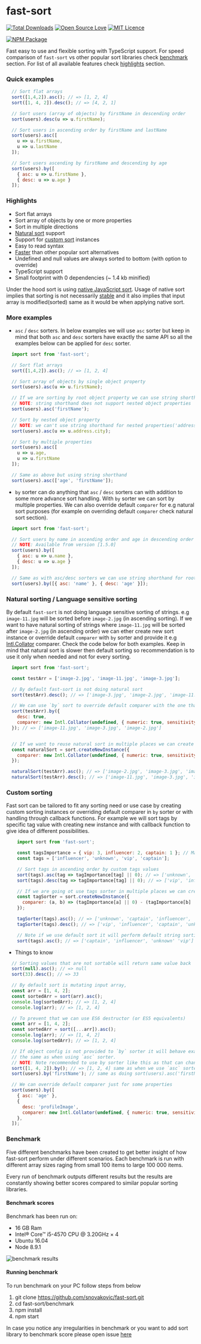 # fast-sort

[![Total Downloads](https://img.shields.io/npm/dt/fast-sort.svg)](https://img.shields.io/npm/dt/fast-sort.svg)
[![Open Source Love](https://badges.frapsoft.com/os/v1/open-source.svg?v=103)](https://opensource.org/)
[![MIT Licence](https://badges.frapsoft.com/os/mit/mit.svg?v=103)](https://opensource.org/licenses/mit-license.php)

[![NPM Package](https://nodei.co/npm/fast-sort.png)](https://www.npmjs.com/package/fast-sort)

Fast easy to use and flexible sorting with TypeScript support.
For speed comparison of `fast-sort` vs other popular sort libraries check [benchmark](#benchmark) section.
For list of all available features check [highlights](#highlights) section.

### Quick examples

```javascript
  // Sort flat arrays
  sort([1,4,2]).asc(); // => [1, 2, 4]
  sort([1, 4, 2]).desc(); // => [4, 2, 1]

  // Sort users (array of objects) by firstName in descending order
  sort(users).desc(u => u.firstName);

  // Sort users in ascending order by firstName and lastName
  sort(users).asc([
    u => u.firstName,
    u => u.lastName
  ]);

  // Sort users ascending by firstName and descending by age
  sort(users).by([
    { asc: u => u.firstName },
    { desc: u => u.age }
  ]);
```

### Highlights

* Sort flat arrays
* Sort array of objects by one or more properties
* Sort in multiple directions
* [Natural sort](#natural-sorting-/-language-sensitive-sorting) support
* Support for [custom sort](#custom-sorting) instances
* Easy to read syntax
* [Faster](#benchmark) than other popular sort alternatives
* Undefined and null values are always sorted to bottom (with option to override)
* TypeScript support
* Small footprint with 0 dependencies (~ 1.4 kb minified)

Under the hood sort is using [native JavaScript sort](https://developer.mozilla.org/en-US/docs/Web/JavaScript/Reference/Global_Objects/Array/sort).
Usage of native sort implies that sorting is not necessarily [stable](https://en.wikipedia.org/wiki/Sorting_algorithm#Stability) and it also implies that input array is modified(sorted) same as it would be when applying native sort.

### More examples

* `asc` / `desc` sorters. In below examples we will use `asc` sorter but keep in mind that both `asc` and `desc` sorters have exactly the same API so all the examples below can be applied for `desc` sorter.

```javascript
  import sort from 'fast-sort';

  // Sort flat arrays
  sort([1,4,2]).asc(); // => [1, 2, 4]

  // Sort array of objects by single object property
  sort(users).asc(u => u.firstName);

  // If we are sorting by root object property we can use string shorthand (same output as above)
  // NOTE: string shorthand does not support nested object properties
  sort(users).asc('firstName');

  // Sort by nested object property
  // NOTE: we can't use string shorthand for nested properties('address.city' is not valid syntax)
  sort(users).asc(u => u.address.city);

  // Sort by multiple properties
  sort(users).asc([
    u => u.age,
    u => u.firstName
  ]);

  // Same as above but using string shorthand
  sort(users).asc(['age', 'firstName']);
```

* `by` sorter can do anything that `asc` / `desc` sorters can with addition to some more advance
  sort handling. With `by` sorter we can sort by multiple properties.
  We can also override default `comparer` for e.g natural sort purposes
  (for example on overriding default `comparer` check natural sort section).

```javascript
  import sort from 'fast-sort';

  // Sort users by name in ascending order and age in descending order
  // NOTE: Available from version [1.5.0]
  sort(users).by([
    { asc: u => u.name },
    { desc: u => u.age }
  ]);

  // Same as with asc/desc sorters we can use string shorthand for root object properties
  sort(users).by([{ asc: 'name' }, { desc: 'age' }]);
```

### Natural sorting / Language sensitive sorting

By default `fast-sort` is not doing language sensitive sorting of strings.
e.g `image-11.jpg` will be sorted before `image-2.jpg` (in ascending sorting).
If we want to have natural sorting of strings where `image-11.jpg`
will be sorted after `image-2.jpg` (in ascending order) we can ether create new sort instance
or override default `comparer` with `by` sorter and provide it e.g
[Intl.Collator](https://developer.mozilla.org/en-US/docs/Web/JavaScript/Reference/Global_Objects/Collator) comparer. Check the code below for both examples.
Keep in mind that natural sort is slower then default sorting so recommendation is to use it
only when needed and not for every sorting.

```javascript
  import sort from 'fast-sort';

  const testArr = ['image-2.jpg', 'image-11.jpg', 'image-3.jpg'];

  // By default fast-sort is not doing natural sort
  sort(testArr).desc(); // => ['image-3.jpg', 'image-2.jpg', 'image-11.jpg']

  // We can use `by` sort to override default comparer with the one that do language sensitive comparison
  sort(testArr).by({
    desc: true,
    comparer: new Intl.Collator(undefined, { numeric: true, sensitivity: 'base' }).compare,
  }); // => ['image-11.jpg', 'image-3.jpg', 'image-2.jpg']


  // If we want to reuse natural sort in multiple places we can create new sort instance
  const naturalSort = sort.createNewInstance({
    comparer: new Intl.Collator(undefined, { numeric: true, sensitivity: 'base' }).compare,
  });

  naturalSort(testArr).asc(); // => ['image-2.jpg', 'image-3.jpg', 'image-11.jpg']
  naturalSort(testArr).desc(); // => ['image-11.jpg', 'image-3.jpg', 'image-2.jpg']
```

### Custom sorting

Fast sort can be tailored to fit any sorting need or use case by creating custom sorting instances or
overriding default comparer in `by` sorter or with handling through callback functions. For example we will sort
tags by specific tag value with creating new instance and with callback function to give idea of different
possibilities.

```javascript
    import sort from 'fast-sort';

    const tagsImportance = { vip: 3, influencer: 2, captain: 1 }; // Map of custom tag values
    const tags = ['influencer', 'unknown', 'vip', 'captain'];

    // Sort tags in ascending order by custom tags values
    sort(tags).asc(tag => tagImportance[tag] || 0); // => ['unknown', 'captain', 'influencer', 'vip'];
    sort(tags).desc(tag => tagImportance[tag] || 0); // => ['vip', 'influencer', 'captain', 'unknown'];

    // If we are going ot use tags sorter in multiple places we can create specialized tagsSorter instance
    const tagSorter = sort.createNewInstance({
      comparer: (a, b) => (tagImportance[a] || 0) - (tagImportance[b] || 0)
    });

    tagSorter(tags).asc(); // => ['unknown', 'captain', 'influencer', 'vip'];
    tagSorter(tags).desc(); // => ['vip', 'influencer', 'captain', 'unknown'];

    // Note if we use default sort it will perform default string sorting
    sort(tags).asc(); // => ['captain', 'influencer', 'unknown' 'vip']
```

* Things to know

```javascript
  // Sorting values that are not sortable will return same value back
  sort(null).asc(); // => null
  sort(33).desc(); // => 33

  // By default sort is mutating input array,
  const arr = [1, 4, 2];
  const sortedArr = sort(arr).asc();
  console.log(sortedArr); // => [1, 2, 4]
  console.log(arr); // => [1, 2, 4]

  // To prevent that we can use ES6 destructor (or ES5 equivalents)
  const arr = [1, 4, 2];
  const sortedArr = sort([...arr]).asc();
  console.log(arr); // => [1, 4, 2]
  console.log(sortedArr); // => [1, 2, 4]

  // If object config is not provided to `by` sorter it will behave exactly
  // the same as when using `asc` sorter.
  // NOTE: Note recommended to use by sorter like this as that can change down the line
  sort([1, 4, 2]).by(); // => [1, 2, 4] same as when we use `asc` sorter
  sort(users).by('firstName'); // same as doing sort(users).asc('firstName')

  // We can override default comparer just for some properties
  sort(users).by([
    { asc: 'age' },
    {
      desc: 'profileImage',
      comparer: new Intl.Collator(undefined, { numeric: true, sensitivity: 'base' }).compare,
    },
  ]);
```

### Benchmark

Five different benchmarks have been created to get better insight of how fast-sort perform under different scenarios.
Each benchmark is run with different array sizes raging from small 100 items to large 100 000 items.

Every run of benchmark outputs different results but the results are constantly showing better scores compared to similar popular sorting libraries.


#### Benchmark scores

Benchmark has been run on:

* 16 GB Ram
* Intel® Core™ i5-4570 CPU @ 3.20GHz × 4
* Ubuntu 16.04
* Node 8.9.1

![benchmark results](https://github.com/snovakovic/fast-sort/raw/master/benchmark.jpg)


#### Running benchmark

To run benchmark on your PC follow steps from below

1) git clone https://github.com/snovakovic/fast-sort.git
2) cd fast-sort/benchmark
3) npm install
4) npm start

In case you notice any irregularities in benchmark or you want to add sort library to benchmark score
please open issue [here](https://github.com/snovakovic/fast-sort)
